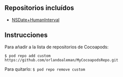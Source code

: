 ## Repositorios incluídos
* [NSDate+HumanInterval](https://github.com/orlandoaleman/NSDate-HumanInterval)

## Instrucciones
Para añadir a la lista de repositorios de Cocoapods:

`$ pod repo add custom https://github.com/orlandoaleman/MyCocoapodsRepo.git`

Para quitarlo:
`$ pod repo remove custom`
